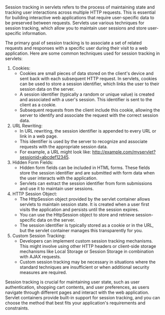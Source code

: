 Session tracking in servlets refers to the process of maintaining state and tracking user interactions across multiple HTTP requests. This is essential for building interactive web applications that require user-specific data to be preserved between requests. Servlets use various techniques for session tracking, which allow you to maintain user sessions and store user-specific information.

The primary goal of session tracking is to associate a set of related requests and responses with a specific user during their visit to a web application. Here are some common techniques used for session tracking in servlets:
1. Cookies:
    * Cookies are small pieces of data stored on the client's device and sent back with each subsequent HTTP request. In servlets, cookies can be used to store a session identifier, which links the user to their session data on the server.
    * A session identifier (typically a random or unique value) is created and associated with a user's session. This identifier is sent to the client as a cookie.
    * Subsequent requests from the client include this cookie, allowing the server to identify and associate the request with the correct session data.
2. URL Rewriting:  
    * In URL rewriting, the session identifier is appended to every URL or link in a web page.
    * This identifier is used by the server to recognize and associate requests with the appropriate session data.
    * For example, a URL might look like: http://example.com/myservlet?sessionid=abcdef12345.
3. Hidden Form Fields:
    * Hidden form fields can be included in HTML forms. These fields store the session identifier and are submitted with form data when the user interacts with the application.
    * Servlets can extract the session identifier from form submissions and use it to maintain user sessions.
4. HTTP Session Object:
    * The HttpSession object provided by the servlet container allows servlets to maintain session state. It is created when a user first visits the application and persists until the session expires.
    * You can use the HttpSession object to store and retrieve session-specific data on the server.
    * The session identifier is typically stored as a cookie or in the URL, but the servlet container manages this transparently for you.
5. Custom Session Tracking:
    *  Developers can implement custom session tracking mechanisms. This might involve using other HTTP headers or client-side storage mechanisms like Local Storage or Session Storage in combination with AJAX requests.
    *  Custom session tracking may be necessary in situations where the standard techniques are insufficient or when additional security measures are required.

Session tracking is crucial for maintaining user state, such as user authentication, shopping cart contents, and user preferences, as users navigate through different pages and interact with the web application. Servlet containers provide built-in support for session tracking, and you can choose the method that best fits your application's requirements and constraints.
